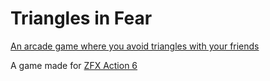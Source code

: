 Triangles in Fear
=================

[An arcade game where you avoid triangles with your friends](http://kayzgames.github.io/zfx_action_6)

A game made for [ZFX Action 6](http://zfx.info/viewforum.php?f=39)